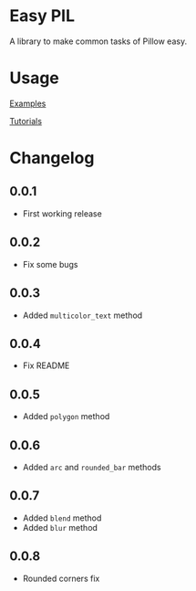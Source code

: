 # Easy PIL
A library to make common tasks of Pillow easy.

# Usage
[Examples](https://github.com/shahriyardx/easy-pil/tree/master/examples)

[Tutorials](https://youtube.com/playlist?list=PLb_oBhGqAlbT4yVqV0TSXggA8b0lZhGhn)

# Changelog

## 0.0.1
- First working release

## 0.0.2
- Fix some bugs

## 0.0.3
- Added `multicolor_text` method

## 0.0.4
- Fix README

## 0.0.5
- Added `polygon` method

## 0.0.6
- Added `arc` and `rounded_bar` methods

## 0.0.7
- Added `blend` method
- Added `blur` method

## 0.0.8
- Rounded corners fix

